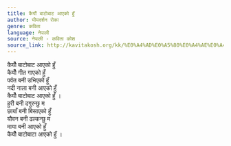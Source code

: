 ```yaml
---
title: कैयौं बाटोबाट आएको हुँ
author: भीमदर्शन रोका
genre: कविता
language: नेपाली
source: नेपाली - कविता कोश
source_link: http://kavitakosh.org/kk/%E0%A4%AD%E0%A5%80%E0%A4%AE%E0%A4%A6%E0%A4%B0%E0%A5%8D%E0%A4%B6%E0%A4%A8_%E0%A4%B0%E0%A5%8B%E0%A4%95%E0%A4%BE
---
```


कैयौँ बाटोबाट आएको हुँ  
कैयौँ गीत गाएको हुँ  
पर्वत बनी उभिएको हुँ  
नदी नाला बनी आएको हुँ  
कैयौँ बाटोबाट आएको हुँ ।  
हुरी बनी दगुरन्छु म  
छायाँ बनी बिसाएको हुँ  
यौवन बनी ढल्कन्छु म  
माया बनी आएको हुँ  
कैयौँ बाटोबाटा आएको हुँ ।
